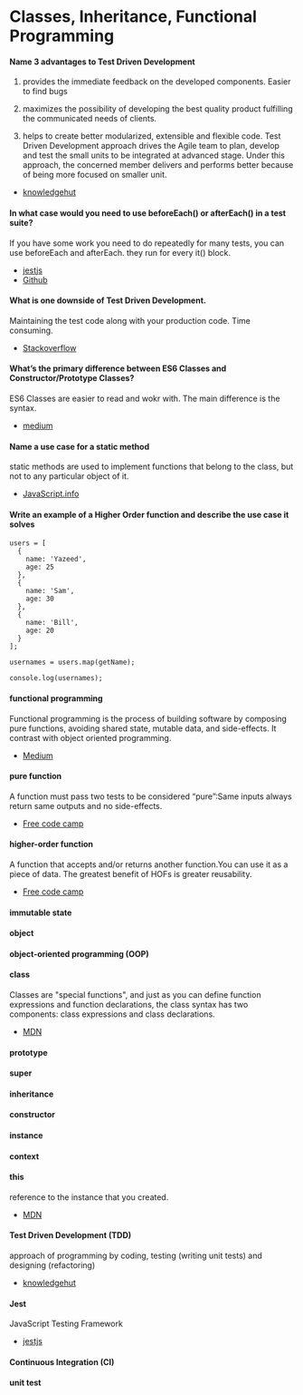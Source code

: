 # Classes, Inheritance, Functional Programming

#### Name 3 advantages to Test Driven Development

1. provides the immediate feedback on the developed components. Easier to find bugs

2. maximizes the possibility of developing the best quality product fulfilling the communicated needs of clients.

3. helps to create better modularized, extensible and flexible code. Test Driven Development approach drives the Agile team to plan, develop and test the small units to be integrated at advanced stage. Under this approach, the concerned member delivers and performs better because of being more focused on smaller unit. 

- [knowledgehut](https://www.knowledgehut.com/blog/agile/6-compelling-benefits-of-tdd-test-driven-development#:~:text=TDD%20helps%20to%20create%20better,more%20focused%20on%20smaller%20unit.)

#### In what case would you need to use beforeEach() or afterEach() in a test suite?

If you have some work you need to do repeatedly for many tests, you can use beforeEach and afterEach. they run for every it() block.

- [jestjs](https://jestjs.io/docs/en/setup-teardown)
- [Github](https://github.com/pester/Pester/wiki/BeforeEach-and-AfterEach)

#### What is one downside of Test Driven Development.

Maintaining the test code along with your production code. Time consuming.

- [Stackoverflow](https://stackoverflow.com/questions/64333/disadvantages-of-test-driven-development)

#### What’s the primary difference between ES6 Classes and Constructor/Prototype Classes?

ES6 Classes are easier to read and wokr with. The main difference is the syntax.

- [medium](https://medium.com/javascript-scene/master-the-javascript-interview-what-s-the-difference-between-class-prototypal-inheritance-e4cd0a7562e9)

#### Name a use case for a static method

static methods are used to implement functions that belong to the class, but not to any particular object of it.

- [JavaScript.info](https://javascript.info/static-properties-methods)

#### Write an example of a Higher Order function and describe the use case it solves
```
users = [
  {
    name: 'Yazeed',
    age: 25
  },
  {
    name: 'Sam',
    age: 30
  },
  {
    name: 'Bill',
    age: 20
  }
];

usernames = users.map(getName);

console.log(usernames);
```

#### functional programming

Functional programming is the process of building software by composing pure functions, avoiding shared state, mutable data, and side-effects. It contrast with object oriented programming.

- [Medium](https://medium.com/javascript-scene/master-the-javascript-interview-what-is-functional-programming-7f218c68b3a0)

#### pure function

A function must pass two tests to be considered “pure”:Same inputs always return same outputs and no side-effects.

- [Free code camp](https://www.freecodecamp.org/news/what-is-a-pure-function-in-javascript-acb887375dfe/)

#### higher-order function

A function that accepts and/or returns another function.You can use it as a piece of data. The greatest benefit of HOFs is greater reusability.

- [Free code camp](https://www.freecodecamp.org/news/a-quick-intro-to-higher-order-functions-in-javascript-1a014f89c6b/)

#### immutable state

#### object

#### object-oriented programming (OOP)

#### class

Classes are "special functions", and just as you can define function expressions and function declarations, the class syntax has two components: class expressions and class declarations.
- [MDN](https://developer.mozilla.org/en-US/docs/Web/JavaScript/Reference/Classes)


#### prototype

#### super

#### inheritance

#### constructor

#### instance

#### context

#### this

reference to the instance that you created.

- [MDN](https://developer.mozilla.org/en-US/docs/Web/JavaScript/Reference/Operators/this)

#### Test Driven Development (TDD)

approach of programming by coding, testing (writing unit tests) and designing (refactoring)

- [knowledgehut](https://www.knowledgehut.com/blog/agile/6-compelling-benefits-of-tdd-test-driven-development#:~:text=TDD%20helps%20to%20create%20better,more%20focused%20on%20smaller%20unit.)

#### Jest

JavaScript Testing Framework
- [jestjs](https://jestjs.io/docs/en/setup-teardown)

#### Continuous Integration (CI)

#### unit test